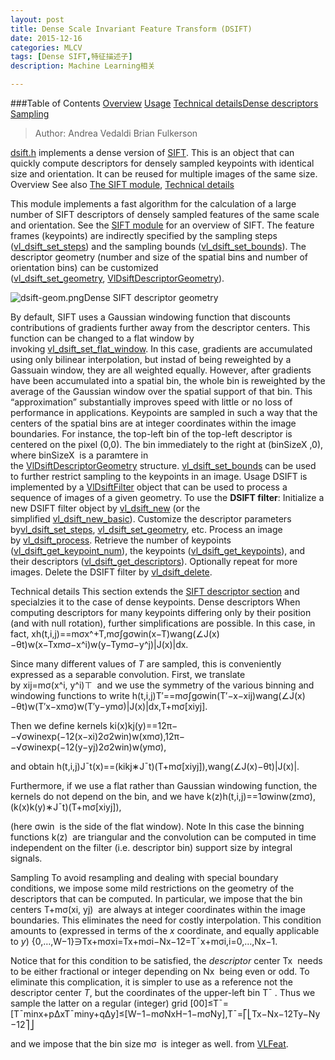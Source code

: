 ```yaml
---
layout: post
title: Dense Scale Invariant Feature Transform (DSIFT)
date: 2015-12-16
categories: MLCV
tags: [Dense SIFT,特征描述子]
description: Machine Learning相关

---
```





###Table of Contents
[Overview](http://www.vlfeat.org/api/dsift.html#dsift-intro)
[Usage](http://www.vlfeat.org/api/dsift.html#dsift-usage)
[Technical details](http://www.vlfeat.org/api/dsift.html#dsift-tech)[Dense descriptors](http://www.vlfeat.org/api/dsift.html#dsift-tech-descriptor-dense)
[Sampling](http://www.vlfeat.org/api/dsift.html#dsift-tech-sampling)

>Author:
>Andrea Vedaldi
>Brian Fulkerson

[dsift.h](http://www.vlfeat.org/api/dsift_8h.html) implements a dense version of [SIFT](http://www.vlfeat.org/api/sift_8h.html). This is an object that can quickly compute descriptors for densely sampled keypoints with identical size and orientation. It can be reused for multiple images of the same size.
Overview
See also
[The SIFT module](http://www.vlfeat.org/api/sift.html), [Technical details](http://www.vlfeat.org/api/dsift.html#dsift-tech)

This module implements a fast algorithm for the calculation of a large number of SIFT descriptors of densely sampled features of the same scale and orientation. See the [SIFT module](http://www.vlfeat.org/api/sift.html) for an overview of SIFT.
The feature frames (keypoints) are indirectly specified by the sampling steps ([vl_dsift_set_steps](http://www.vlfeat.org/api/dsift_8h.html#a42ae6bf77a9b737fd1e45ad5c43263dd)) and the sampling bounds ([vl_dsift_set_bounds](http://www.vlfeat.org/api/dsift_8h.html#a7d34c8e257c873f2ed580b046296d1ac)). The descriptor geometry (number and size of the spatial bins and number of orientation bins) can be customized ([vl_dsift_set_geometry](http://www.vlfeat.org/api/dsift_8h.html#a930f20c25eab08d9490830b0a358ff2b), [VlDsiftDescriptorGeometry](http://www.vlfeat.org/api/structVlDsiftDescriptorGeometry.html)).

![dsift-geom.png](http://www.vlfeat.org/api/dsift-geom.png)Dense SIFT descriptor geometry

By default, SIFT uses a Gaussian windowing function that discounts contributions of gradients further away from the descriptor centers. This function can be changed to a flat window by invoking [vl_dsift_set_flat_window](http://www.vlfeat.org/api/dsift_8h.html#a8dfe2d20dbe9885d0c139c5b81b5f4b0). In this case, gradients are accumulated using only bilinear interpolation, but instad of being reweighted by a Gassuain window, they are all weighted equally. However, after gradients have been accumulated into a spatial bin, the whole bin is reweighted by the average of the Gaussian window over the spatial support of that bin. This “approximation” substantially improves speed with little or no loss of performance in applications.
Keypoints are sampled in such a way that the centers of the spatial bins are at integer coordinates within the image boundaries. For instance, the top-left bin of the top-left descriptor is centered on the pixel (0,0). The bin immediately to the right at (binSizeX
,0), where binSizeX
 is a paramtere in the [VlDsiftDescriptorGeometry](http://www.vlfeat.org/api/structVlDsiftDescriptorGeometry.html) structure. [vl_dsift_set_bounds](http://www.vlfeat.org/api/dsift_8h.html#a7d34c8e257c873f2ed580b046296d1ac) can be used to further restrict sampling to the keypoints in an image.
Usage
DSIFT is implemented by a [VlDsiftFilter](http://www.vlfeat.org/api/structVlDsiftFilter.html) object that can be used to process a sequence of images of a given geometry. To use the **DSIFT filter**:
Initialize a new DSIFT filter object by [vl_dsift_new](http://www.vlfeat.org/api/dsift_8c.html#aa9ba7ffaa72c137c457642ce833dab05) (or the simplified [vl_dsift_new_basic](http://www.vlfeat.org/api/dsift_8c.html#aa025e58a852d8df078c6b74b8136c704)). Customize the descriptor parameters by[vl_dsift_set_steps](http://www.vlfeat.org/api/dsift_8h.html#a42ae6bf77a9b737fd1e45ad5c43263dd), [vl_dsift_set_geometry](http://www.vlfeat.org/api/dsift_8h.html#a930f20c25eab08d9490830b0a358ff2b), etc.
Process an image by [vl_dsift_process](http://www.vlfeat.org/api/dsift_8c.html#a09d5525ad7e16e2b9f3f1b9d273c85f6).
Retrieve the number of keypoints ([vl_dsift_get_keypoint_num](http://www.vlfeat.org/api/dsift_8h.html#a3b5fabb1496fc91a70669d4201f47a5b)), the keypoints ([vl_dsift_get_keypoints](http://www.vlfeat.org/api/dsift_8h.html#a0cba85e88ae5232fe74368175a8ba510)), and their descriptors ([vl_dsift_get_descriptors](http://www.vlfeat.org/api/dsift_8h.html#acd5425e9764383a5ef05bce00fd40e94)).
Optionally repeat for more images.
Delete the DSIFT filter by [vl_dsift_delete](http://www.vlfeat.org/api/dsift_8c.html#aa123f1d9e79ab01882646f713dfb4f0c).

Technical details
This section extends the [SIFT descriptor section](http://www.vlfeat.org/api/sift.html#sift-tech-descriptor) and specialzies it to the case of dense keypoints.
Dense descriptors
When computing descriptors for many keypoints differing only by their position (and with null rotation), further simplifications are possible. In this case, in fact,
xh(t,i,j)==mσx^+T,mσ∫gσwin(x−T)wang(∠J(x)−θt)w(x−Txmσ−x^i)w(y−Tymσ−y^j)|J(x)|dx.

Since many different values of *T* are sampled, this is conveniently expressed as a separable convolution. First, we translate by xij=mσ(x^i, y^i)⊤
 and we use the symmetry of the various binning and windowing functions to write
h(t,i,j)T′==mσ∫gσwin(T′−x−xij)wang(∠J(x)−θt)w(T′x−xmσ)w(T′y−ymσ)|J(x)|dx,T+mσ[xiyj].

Then we define kernels
ki(x)kj(y)==12π−−√σwinexp(−12(x−xi)2σ2win)w(xmσ),12π−−√σwinexp(−12(y−yj)2σ2win)w(ymσ),

and obtain
h(t,i,j)J¯t(x)==(kikj∗J¯t)(T+mσ[xiyj]),wang(∠J(x)−θt)|J(x)|.

Furthermore, if we use a flat rather than Gaussian windowing function, the kernels do not depend on the bin, and we have
k(z)h(t,i,j)==1σwinw(zmσ),(k(x)k(y)∗J¯t)(T+mσ[xiyj]),

(here σwin
 is the side of the flat window).
Note
In this case the binning functions k(z)
 are triangular and the convolution can be computed in time independent on the filter (i.e. descriptor bin) support size by integral signals.

Sampling
To avoid resampling and dealing with special boundary conditions, we impose some mild restrictions on the geometry of the descriptors that can be computed. In particular, we impose that the bin centers T+mσ(xi, yj)
 are always at integer coordinates within the image boundaries. This eliminates the need for costly interpolation. This condition amounts to (expressed in terms of the *x* coordinate, and equally applicable to *y*)
{0,…,W−1}∋Tx+mσxi=Tx+mσi−Nx−12=T¯x+mσi,i=0,…,Nx−1.

Notice that for this condition to be satisfied, the *descriptor* center Tx
 needs to be either fractional or integer depending on Nx
 being even or odd. To eliminate this complication, it is simpler to use as a reference not the descriptor center *T*, but the coordinates of the upper-left bin T¯
. Thus we sample the latter on a regular (integer) grid
[00]≤T¯=[T¯minx+pΔxT¯miny+qΔy]≤[W−1−mσNxH−1−mσNy],T¯=⎡⎣Tx−Nx−12Ty−Ny−12⎤⎦

and we impose that the bin size mσ
 is integer as well.
from [VLFeat](http://www.vlfeat.org/api/dsift.html).